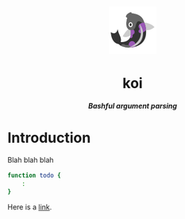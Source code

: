 <p align="center"><img alt="koi logo" src="/_media/logo.png" /></p>

<h1 align="center">koi</h1>
<h5 align="center">Bashful argument parsing</h5>

# Introduction
Blah blah blah

```bash
function todo {
	:
}
```

Here is a [link](https://google.com).